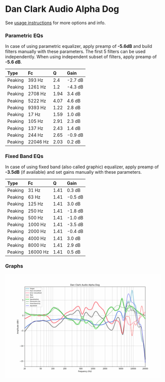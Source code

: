# Dan Clark Audio Alpha Dog
See [usage instructions](https://github.com/jaakkopasanen/AutoEq#usage) for more options and info.

### Parametric EQs
In case of using parametric equalizer, apply preamp of **-5.6dB** and build filters manually
with these parameters. The first 5 filters can be used independently.
When using independent subset of filters, apply preamp of **-5.6 dB**.

| Type    | Fc       |    Q | Gain    |
|:--------|:---------|:-----|:--------|
| Peaking | 393 Hz   | 2.4  | -2.7 dB |
| Peaking | 1261 Hz  | 1.2  | -4.3 dB |
| Peaking | 2708 Hz  | 1.94 | 3.4 dB  |
| Peaking | 5222 Hz  | 4.07 | 4.6 dB  |
| Peaking | 9393 Hz  | 1.22 | 2.8 dB  |
| Peaking | 17 Hz    | 1.59 | 1.0 dB  |
| Peaking | 105 Hz   | 2.91 | 2.3 dB  |
| Peaking | 137 Hz   | 2.43 | 1.4 dB  |
| Peaking | 244 Hz   | 2.65 | -0.9 dB |
| Peaking | 22046 Hz | 2.03 | 0.2 dB  |

### Fixed Band EQs
In case of using fixed band (also called graphic) equalizer, apply preamp of **-3.5dB**
(if available) and set gains manually with these parameters.

| Type    | Fc       |    Q | Gain    |
|:--------|:---------|:-----|:--------|
| Peaking | 31 Hz    | 1.41 | 0.3 dB  |
| Peaking | 63 Hz    | 1.41 | -0.5 dB |
| Peaking | 125 Hz   | 1.41 | 3.0 dB  |
| Peaking | 250 Hz   | 1.41 | -1.8 dB |
| Peaking | 500 Hz   | 1.41 | -1.0 dB |
| Peaking | 1000 Hz  | 1.41 | -3.5 dB |
| Peaking | 2000 Hz  | 1.41 | -0.4 dB |
| Peaking | 4000 Hz  | 1.41 | 3.0 dB  |
| Peaking | 8000 Hz  | 1.41 | 2.9 dB  |
| Peaking | 16000 Hz | 1.41 | 0.5 dB  |

### Graphs
![](./Dan%20Clark%20Audio%20Alpha%20Dog.png)